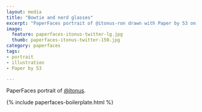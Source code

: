 ```yaml
---
layout: media
title: "Bowtie and nerd glasses"
excerpt: "PaperFaces portrait of @itonus-ron drawn with Paper by 53 on an iPad."
image: 
  feature: paperfaces-itonus-twitter-lg.jpg
  thumb: paperfaces-itonus-twitter-150.jpg
category: paperfaces
tags: 
- portrait
- illustration
- Paper by 53

---
```


PaperFaces portrait of [@itonus](http://twitter.com/itonus).

{% include paperfaces-boilerplate.html %}